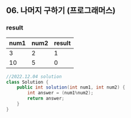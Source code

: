 ## 06. 나머지 구하기 (프로그래머스)

### result  
  
|num1|num2|result|
|------|---|---|
|3|2|1|
|10|5|0|

```java
//2022.12.04 solution
class Solution {
    public int solution(int num1, int num2) {
        int answer = (num1%num2);
        return answer;
    }
}
```
